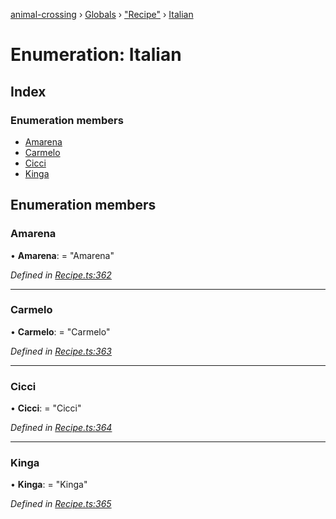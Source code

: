 [animal-crossing](../README.md) › [Globals](../globals.md) › ["Recipe"](../modules/_recipe_.md) › [Italian](_recipe_.italian.md)

# Enumeration: Italian

## Index

### Enumeration members

* [Amarena](_recipe_.italian.md#amarena)
* [Carmelo](_recipe_.italian.md#carmelo)
* [Cicci](_recipe_.italian.md#cicci)
* [Kinga](_recipe_.italian.md#kinga)

## Enumeration members

###  Amarena

• **Amarena**: = "Amarena"

*Defined in [Recipe.ts:362](https://github.com/Norviah/animal-crossing/blob/c9eb585/module/types/Recipe.ts#L362)*

___

###  Carmelo

• **Carmelo**: = "Carmelo"

*Defined in [Recipe.ts:363](https://github.com/Norviah/animal-crossing/blob/c9eb585/module/types/Recipe.ts#L363)*

___

###  Cicci

• **Cicci**: = "Cicci"

*Defined in [Recipe.ts:364](https://github.com/Norviah/animal-crossing/blob/c9eb585/module/types/Recipe.ts#L364)*

___

###  Kinga

• **Kinga**: = "Kinga"

*Defined in [Recipe.ts:365](https://github.com/Norviah/animal-crossing/blob/c9eb585/module/types/Recipe.ts#L365)*
